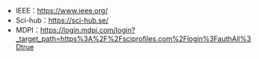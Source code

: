 * IEEE：https://www.ieee.org/
* Sci-hub：https://sci-hub.se/
* MDPI：https://login.mdpi.com/login?_target_path=https%3A%2F%2Fsciprofiles.com%2Flogin%3FauthAll%3Dtrue